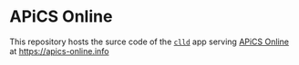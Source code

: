 APiCS Online
============

This repository hosts the surce code of the [`clld`](https://github.com/clld/clld)
app serving [APiCS Online](https://doi.org/10.5281/zenodo.3823888) at https://apics-online.info

